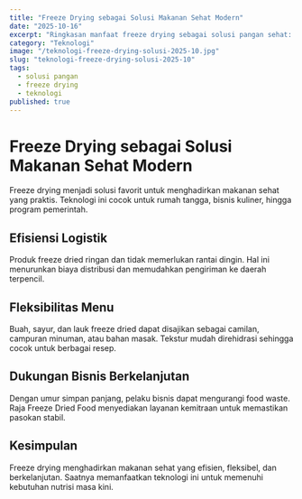 ```yaml
---
title: "Freeze Drying sebagai Solusi Makanan Sehat Modern"
date: "2025-10-16"
excerpt: "Ringkasan manfaat freeze drying sebagai solusi pangan sehat: efisiensi logistik, fleksibilitas menu, dan dukungan bisnis berkelanjutan."
category: "Teknologi"
image: "/teknologi-freeze-drying-solusi-2025-10.jpg"
slug: "teknologi-freeze-drying-solusi-2025-10"
tags:
  - solusi pangan
  - freeze drying
  - teknologi
published: true
---
```


# Freeze Drying sebagai Solusi Makanan Sehat Modern

Freeze drying menjadi solusi favorit untuk menghadirkan makanan sehat yang praktis. Teknologi ini cocok untuk rumah tangga, bisnis kuliner, hingga program pemerintah.

## Efisiensi Logistik

Produk freeze dried ringan dan tidak memerlukan rantai dingin. Hal ini menurunkan biaya distribusi dan memudahkan pengiriman ke daerah terpencil.

## Fleksibilitas Menu

Buah, sayur, dan lauk freeze dried dapat disajikan sebagai camilan, campuran minuman, atau bahan masak. Tekstur mudah direhidrasi sehingga cocok untuk berbagai resep.

## Dukungan Bisnis Berkelanjutan

Dengan umur simpan panjang, pelaku bisnis dapat mengurangi food waste. Raja Freeze Dried Food menyediakan layanan kemitraan untuk memastikan pasokan stabil.

## Kesimpulan

Freeze drying menghadirkan makanan sehat yang efisien, fleksibel, dan berkelanjutan. Saatnya memanfaatkan teknologi ini untuk memenuhi kebutuhan nutrisi masa kini.

